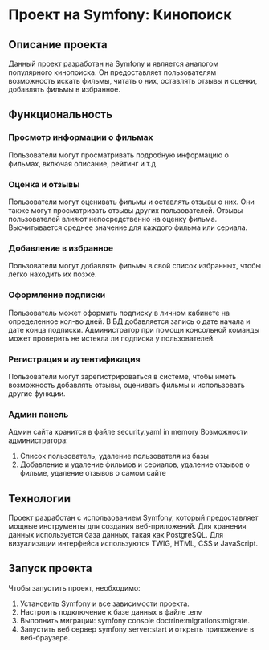 # Проект на Symfony: Кинопоиск

## Описание проекта

Данный проект разработан на Symfony и является аналогом популярного кинопоиска. Он предоставляет пользователям возможность искать фильмы, читать о них, оставлять отзывы и оценки, добавлять фильмы в избранное.

## Функциональность

### Просмотр информации о фильмах
Пользователи могут просматривать подробную информацию о фильмах, включая описание, рейтинг и т.д.

### Оценка и отзывы
Пользователи могут оценивать фильмы и оставлять отзывы о них. Они также могут просматривать отзывы других пользователей.
Отзывы пользователей влияют непосредственно на оценку фильма. Высчитывается среднее значение для каждого фильма или сериала.

### Добавление в избранное
Пользователи могут добавлять фильмы в свой список избранных, чтобы легко находить их позже.

### Оформление подписки
Пользователь может оформить подписку в личном кабинете на определенное кол-во дней. В БД добавляется запись о дате начала и дате конца подписки.
Администратор при помощи консольной команды может проверить не истекла ли подписка у пользователей.

### Регистрация и аутентификация
Пользователи могут зарегистрироваться в системе, чтобы иметь возможность добавлять отзывы, оценивать фильмы и использовать другие функции.

### Админ панель
Админ сайта хранится в файле security.yaml in memory
Возможности администратора:
1. Список пользователь, удаление пользователя из базы
2. Добавление и удаление фильмов и сериалов, удаление отзывов о фильме, удаление отзывов о самом сайте

## Технологии

Проект разработан с использованием Symfony, который предоставляет мощные инструменты для создания веб-приложений. Для хранения данных используется база данных, такая как PostgreSQL. Для визуализации интерфейса используются TWIG, HTML, CSS и JavaScript.

## Запуск проекта

Чтобы запустить проект, необходимо:

1. Установить Symfony и все зависимости проекта.
2. Настроить подключение к базе данных в файле .env
3. Выполнить миграции: symfony console doctrine:migrations:migrate.
4. Запустить веб сервер symfony server:start и открыть приложение в веб-браузере.       
